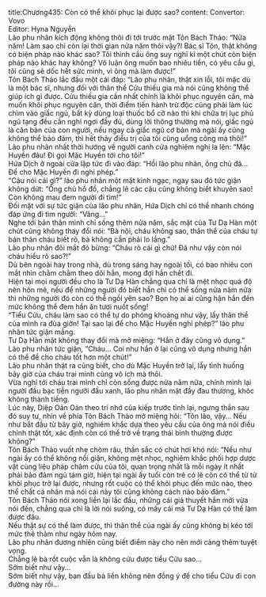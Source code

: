 title:Chương435: Còn có thể khôi phục lại được sao?
content:
Convertor: Vovo<br>Editor: Hyna Nguyễn<br>Lão phu nhân kích động không thôi đi tới trước mặt Tôn Bách Thảo: “Nửa năm! Làm sao chỉ còn lại thời gian nửa năm thôi vậy?! Bác sĩ Tôn, thật không có biện pháp nào khác sao? Tôi thỉnh cầu ông suy nghĩ kĩ một chút còn biện pháp nào khác hay không? Vô luận ông muốn bao nhiêu tiền, có yêu cầu gì, tôi cũng sẽ dốc hết sức mình, vì ông mà làm được!”<br>Tôn Bách Thảo lắc đầu một cái đáp: “Lão phu nhân, thật xin lỗi, tôi mặc dù là một bác sĩ, nhưng đối với thân thể Cửu thiếu gia mà nói cũng không thể giúp ích gì được. Cửu thiếu gia cần nhất chính là khôi phục nguyên căn, mà muốn khôi phục nguyên căn, thời điểm tiến hành trừ độc cũng phải làm lúc chìm vào giấc ngủ, bất kỳ dùng loại thuốc bổ cỡ nào thì khi chữa trị lục phủ ngũ tạng đều cần nghỉ ngơi đầy đủ, dùng lời thông thường mà nói, giấc ngủ là căn bản của con người, nếu ngay cả giấc ngủ cơ bản mà ngài ấy cũng không thể bảo đảm, thì hết thảy điều trị của tôi cũng uổng công mà thôi!”<br>Lão phu nhân nhất thời hướng về người canh cửa nghiêm nghị la lên: “Mặc Huyền đâu! Đi gọi Mặc Huyền tới cho tôi!”<br>Hứa Dịch ở ngoài cửa lập tức đi vào đáp: “Hồi lão phu nhân, ông chủ đã… Để cho Mặc Huyền đi nghỉ phép.”<br>“Cậu nói cái gì?” lão phu nhân một mặt kinh ngạc, ngay sau đó tức giận không dứt: “Ông chủ hồ đồ, chẳng lẽ các cậu cũng không biết khuyên sao! Còn không mau đem người đi tìm!”<br>Đối mặt với sự tức giận của lão phu nhân, Hứa Dịch chỉ có thể nhanh chóng đáp ứng đi tìm người: “Vâng…”<br>Nghe tới bản thân mình chỉ sống thêm nửa năm, sắc mặt của Tư Dạ Hàn một chút cũng không thay đổi nói: “Bà nội, cháu không sao, thân thể của cháu tự bản thân cháu biết rõ, bà không cần phải lo lắng.”<br>Lão phu nhân đôi mắt đỏ bừng: “Cháu rõ cái gì chứ! Đã như vậy còn nói cháu hiểu rõ sao?!”<br>Dù bên ngoài hay trong nhà, dù trong sáng hay ngoài tối, có bao nhiêu con mắt nhìn chằm chằm theo dõi hắn, mong đợi hắn chết đi.<br>Hiện tại mọi người đều cho là Tư Dạ Hàn chẳng qua chỉ là mệt nhọc quá độ nên hôn mê, nếu để những người đó biết hắn chỉ có thể sống nửa năm nữa thì những người đó còn có thể ngồi yên sao? Bọn họ ai ai cũng hận hắn đến mức không thể đem hắn ăn tươi nuốt sống!<br>“Tiểu Cửu, cháu làm sao có thể tự do phóng khoáng như vậy, lấy thân thể của mình ra đùa giỡn! Tại sao lại để cho Mặc Huyền nghỉ phép?” lão phu nhân tức giận mắng.<br>Tư Dạ Hàn mặt không thay đổi mà mở miệng: “Hắn ở đây cũng vô dụng.”<br>Lão phu nhân tức giận, “Cháu… Coi như hắn ở lại cũng vô dụng nhưng hắn có thể để cho cháu tốt hơn một chút!”<br>Lão phu nhân thật ra cũng biết, cho dù Mặc Huyền trở lại, lấy tình huống bây giờ của cháu trai mình cũng vô ích mà thôi.<br>Vừa nghĩ tới cháu trai mình chỉ còn sống được nửa năm nữa, chính mình lại người đầu bạc tiễn người đầu xanh, lão phu nhân mặt đầy đau thương, khóc không thành tiếng.<br>Lúc này, Diệp Oản Oản theo trí nhớ của kiếp trước tỉnh lại, ngưng thần sau đó suy tư, nhìn về phía Tôn Bách Thảo mở miệng hỏi: “Tôn lão, vậy… Nếu như bắt đầu từ bây giờ, nghiêm khắc dựa theo yêu cầu của ông mà nói điều chỉnh thật tốt, xác định còn có thể trở về trạng thái bình thường được không?”<br>Tôn Bách Thảo vuốt nhẹ chòm râu, thần sắc có chút hơi khó nói: “Nếu như ngài ấy có thể không nổi giận, không mệt nhọc, nghiêm khắc phối hợp dược vật cùng liệu pháp châm cứu của tôi, quan trọng nhất là mỗi ngày ít nhất phải bảo đảm ngủ tám giờ, hiện tại ngài ấy tuổi còn trẻ có lẽ còn có thể từ từ khôi phục trở lại được, nhưng rốt cuộc có thể khôi phục đến mức nào, theo thể chất cá nhân mà nói cái này tôi cũng không cách nào bảo đảm.”<br>Tôn Bách Thảo nói xong liền lại lắc đầu, những cái giả thuyết hắn mới vừa nói đến, chẳng qua chỉ là lời nói suông, có mấy cái mà Tư Dạ Hàn có thể làm được đâu.<br>Nếu thật sự có thể làm được, thì thân thể của ngài ấy cũng không bị kéo tới mức thê thảm như ngày hôm nay.<br>Lão phu nhân đương nhiên cũng biết điểm này cho nên mới càng thêm tuyệt vọng.<br>Chẳng lẽ bà rốt cuộc vẫn là không cứu được tiểu Cửu sao…<br>Sớm biết như vậy…<br>Sớm biết như vậy, ban đầu bà liền không nên đồng ý để cho tiểu Cửu đi con đường này rồi…